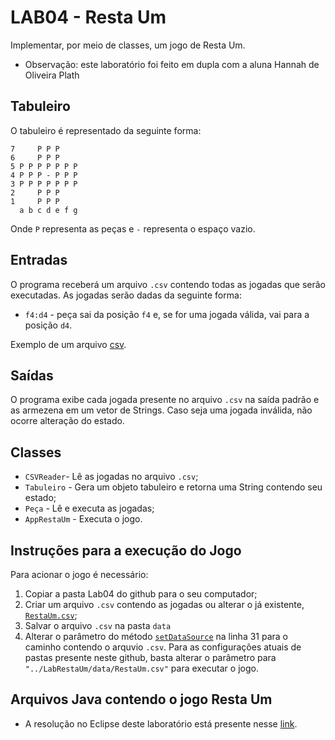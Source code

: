 # LAB04 - Resta Um
Implementar, por meio de classes, um jogo de Resta Um.

* Observação: este laboratório foi feito em dupla com a aluna Hannah de Oliveira Plath

## Tabuleiro

O tabuleiro é representado da seguinte forma:

~~~
7     P P P
6     P P P
5 P P P P P P P
4 P P P - P P P
3 P P P P P P P
2     P P P
1     P P P
  a b c d e f g
~~~

Onde `P` representa as peças e `-` representa o espaço vazio.
  
## Entradas
O programa receberá um arquivo `.csv` contendo todas as jogadas que serão executadas. As jogadas serão dadas da seguinte forma:

* `f4:d4` - peça sai da posição `f4` e, se for uma jogada válida, vai para a posição `d4`.

Exemplo de um arquivo [csv](https://github.com/gabrielmelo00/MC322/blob/main/Lab04/data/RestaUm.csv).

## Saídas
O programa exibe cada jogada presente no arquivo `.csv` na saída padrão e as armezena em um vetor de Strings. Caso seja uma jogada inválida, não ocorre alteração do estado.

## Classes

* `CSVReader`- Lê as jogadas no arquivo `.csv`;
* `Tabuleiro` - Gera um objeto tabuleiro e retorna uma String contendo seu estado;
* `Peça` - Lê e executa as jogadas;
* `AppRestaUm` - Executa o jogo.

## Instruções para a execução do Jogo

Para acionar o jogo é necessário:

1. Copiar a pasta Lab04 do github para o seu computador;
2. Criar um arquivo `.csv` contendo as jogadas ou alterar o já existente, [`RestaUm.csv`](https://github.com/gabrielmelo00/MC322/blob/main/Lab04/data/RestaUm.csv);
3. Salvar o arquivo `.csv` na pasta `data`
4. Alterar o parâmetro do método [`setDataSource`](https://github.com/gabrielmelo00/MC322/blob/70fa93f30d90a2e1b08d969b8f93dea71fb4786f/Lab04/src/mc322/lab04/AppRestaUm.java#L31) na linha 31  para o caminho contendo o arquvio `.csv`. Para as configurações atuais de pastas presente neste github, basta alterar o parâmetro para `"../LabRestaUm/data/RestaUm.csv"` para executar o jogo.

## Arquivos Java contendo o jogo Resta Um
* A resolução no Eclipse deste laboratório está presente nesse [link](https://github.com/gabrielmelo00/MC322/tree/main/Lab04/src/mc322/lab04).
